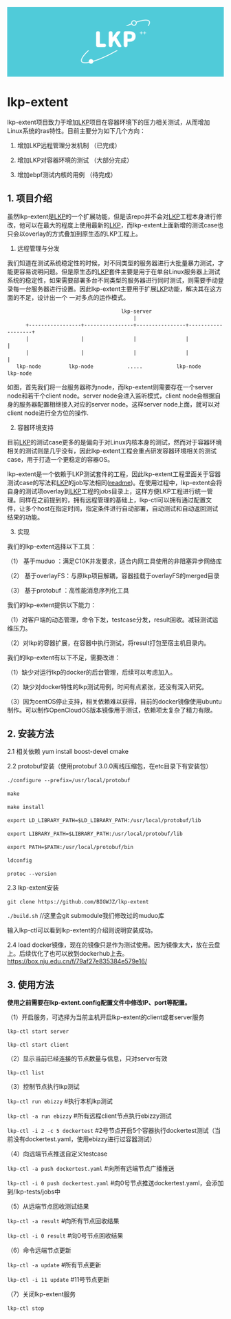 ![img](images/lkp.png)

# lkp-extent

lkp-extent项目致力于增加[LKP](https://github.com/intel/lkp-tests "LKP")项目在容器环境下的压力相关测试，从而增加Linux系统的ras特性。目前主要分为如下几个方向：

1. 增加LKP远程管理分发机制 （已完成）

2. 增加LKP对容器环境的测试 （大部分完成）

3. 增加ebpf测试内核的用例  （待完成）


## 1. 项目介绍

  虽然lkp-extent是[LKP](https://github.com/intel/lkp-tests "LKP")的一个扩展功能，但是该repo并不会对[LKP](https://github.com/intel/lkp-tests "LKP")工程本身进行修改，他可以在最大的程度上使用最新的[LKP](https://github.com/intel/lkp-tests "LKP")，而lkp-extent上面新增的测试case也只会以overlay的方式叠加到原生态的LKP工程上。

  1) 远程管理与分发
  
  我们知道在测试系统稳定性的时候，对不同类型的服务器进行大批量暴力测试，才能更容易说明问题。但是原生态的[LKP](https://github.com/intel/lkp-tests "LKP")套件主要是用于在单台Linux服务器上测试系统的稳定性，如果需要部署多台不同类型的服务器进行同时测试，则需要手动登录每一台服务器进行设置。因此lkp-extent主要用于扩展[LKP](https://github.com/intel/lkp-tests "LKP")功能，解决其在这方面的不足，设计出一个 一对多点的运作模式。

                                         lkp-server
                                             |
          +-----------------+----------------+----------------+-------------------+
          |                 |                |                |                   |
          |                 |                |                |                   |
       lkp-node         lkp-node           .....           lkp-node           lkp-node

  如图，首先我们将一台服务器称为node，而lkp-extent则需要存在一个server node和若干个client node。server node会进入监听模式，client node会根据自身的服务器配置相继接入对应的server node。这样server node上面，就可以对client node进行全方位的操作.

  2) 容器环境支持
  
  目前[LKP](https://github.com/intel/lkp-tests "LKP")的测试case更多的是偏向于对Linux内核本身的测试，然而对于容器环境相关的测试则是几乎没有，因此lkp-extent工程会重点研发容器环境相关的测试case，用于打造一个更稳定的容器OS。
  
  lkp-extent是一个依赖于LKP测试套件的工程，因此lkp-extent工程里面关于容器测试case的写法和[LKP](https://github.com/intel/lkp-tests "LKP")的job写法相同([readme](https://github.com/intel/lkp-tests/blob/master/doc/add-testcase.md "how to"))。在使用过程中，lkp-extent会将自身的测试项overlay到[LKP](https://github.com/intel/lkp-tests "LKP")工程的jobs目录上，这样方便LKP工程进行统一管理。同样在之前提到的，拥有远程管理的基础上，lkp-ctl可以拥有通过配置文件，让多个host在指定时间，指定条件进行自动部署，自动测试和自动返回测试结果的功能。
  
  3) 实现
  
  我们的lkp-extent选择以下工具：
  
  （1） 基于muduo  ：满足C10K并发要求，适合内网工具使用的非阻塞异步网络库
  
  （2） 基于overlayFS：与原lkp项目解耦，容器挂载于overlayFS的merged目录
  
  （3） 基于protobuf ：高性能消息序列化工具

  我们的lkp-extent提供以下能力：
  
  （1）对客户端的动态管理，命令下发，testcase分发，result回收。减轻测试运维压力。
  
  （2）对lkp的容器扩展，在容器中执行测试，将result打包至宿主机目录内。

  我们的lkp-extent有以下不足，需要改进：
  
  （1）缺少对运行lkp的docker的后台管理，后续可以考虑加入。
  
  （2）缺少对docker特性的lkp测试用例，时间有点紧张，还没有深入研究。
  
  （3）因为centOS停止支持，相关依赖难以获得，目前的docker镜像使用ubuntu制作。可以制作OpenCloudOS版本镜像用于测试，依赖项太复杂了精力有限。

  

## 2. 安装方法

  2.1 相关依赖  yum install boost-devel cmake
  
  2.2 protobuf安装（使用protobuf 3.0.0离线压缩包，在etc目录下有安装包）
  
  `./configure --prefix=/usr/local/protobuf`
  
  `make` 
  
  `make install`
  
  `export LD_LIBRARY_PATH=$LD_LIBRARY_PATH:/usr/local/protobuf/lib`
  
  `export LIBRARY_PATH=$LIBRARY_PATH:/usr/local/protobuf/lib`
  
  `export PATH=$PATH:/usr/local/protobuf/bin`
  
  `ldconfig`
  
  `protoc --version`
  
  2.3 lkp-extent安装
  
  `git clone https://github.com/BIGWJZ/lkp-extent`
  
  `./build.sh` //这里会git submodule我们修改过的muduo库
  
  输入lkp-ctl可以看到lkp-extent的介绍则说明安装成功。
  
  2.4 load docker镜像，现在的镜像只是作为测试使用。因为镜像太大，放在云盘上。后续优化了也可以放到dockerhub上去。https://box.nju.edu.cn/f/79af27e835384e579e16/


## 3. 使用方法

  **使用之前需要在lkp-extent.config配置文件中修改IP、port等配置。**

（1）开启服务，可选择为当前主机开启lkp-extent的client或者server服务

  `lkp-ctl start server`
    
  `lkp-ctl start client`
    
（2）显示当前已经连接的节点数量与信息，只对server有效

  `lkp-ctl list`
    
（3）控制节点执行lkp测试

  `lkp-ctl run ebizzy`  #执行本机lkp测试
    
  `lkp-ctl -a run ebizzy` #所有远程client节点执行ebizzy测试
     
  `lkp-ctl -i 2 -c 5 dockertest`  #2号节点开启5个容器执行dockertest测试（当前没有dockertest.yaml，使用ebizzy进行过容器测试）
  
（4）向远端节点推送自定义testcase

  `lkp-ctl -a push dockertest.yaml`  #向所有远端节点广播推送
    
  `lkp-ctl -i 0 push dockertest.yaml`   #向0号节点推送dockertest.yaml，会添加到/lkp-tests/jobs中
    
（5）从远端节点回收测试结果

  `lkp-ctl -a result`  #向所有节点回收结果
    
  `lkp-ctl -i 0 result`  #向0号节点回收结果
    
（6）命令远端节点更新

  `lkp-ctl -a update`  #所有节点更新
    
  `lkp-ctl -i 11 update`  #11号节点更新
    
（7）关闭lkp-extent服务

  `lkp-ctl stop`






